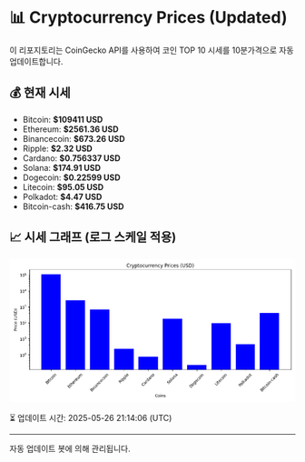 
# 📊 Cryptocurrency Prices (Updated)

이 리포지토리는 CoinGecko API를 사용하여 코인 TOP 10 시세를 10분가격으로 자동 업데이트합니다.

## 💰 현재 시세
- Bitcoin: **$109411 USD**
- Ethereum: **$2561.36 USD**
- Binancecoin: **$673.26 USD**
- Ripple: **$2.32 USD**
- Cardano: **$0.756337 USD**
- Solana: **$174.91 USD**
- Dogecoin: **$0.22599 USD**
- Litecoin: **$95.05 USD**
- Polkadot: **$4.47 USD**
- Bitcoin-cash: **$416.75 USD**

## 📈 시세 그래프 (로그 스케일 적용)
![Crypto Prices](crypto_prices.png)

⏳ 업데이트 시간: 2025-05-26 21:14:06 (UTC)

---
자동 업데이트 봇에 의해 관리됩니다.
